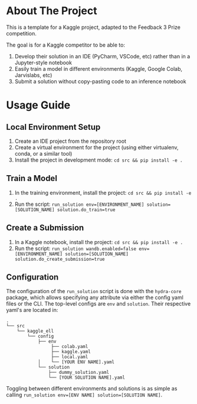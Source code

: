 # About The Project
This is a template for a Kaggle project, adapted to the Feedback 3 Prize competition.

The goal is for a Kaggle competitor to be able to:
1. Develop their solution in an IDE (PyCharm, VSCode, etc) rather than in a Jupyter-style notebook
2. Easily train a model in different environments (Kaggle, Google Colab, Jarvislabs, etc)
3. Submit a solution without copy-pasting code to an inference notebook

# Usage Guide
## Local Environment Setup
1. Create an IDE project from the repository root
2. Create a virtual environment for the project (using either virtualenv, conda, or a similar tool)
3. Install the project in development mode: `cd src && pip install -e . `
## Train a Model
1. In the training environment, install the project: `cd src && pip install -e .` 
2. Run the script: ```run_solution env=[ENVIRONMENT_NAME] solution=[SOLUTION_NAME] solution.do_train=true ```
## Create a Submission
1. In a Kaggle notebook, install the project: `cd src && pip install -e .` 
2. Run the script: ```run_solution wandb.enabled=false env=[ENVIRONMENT_NAME] solution=[SOLUTION_NAME] solution.do_create_submission=true ```


## Configuration
The configuration of the `run_solution` script is done with the `hydra-core` package, which allows specifying any attribute via either the config yaml files or the CLI.
The top-level configs are `env` and `solution`. Their respective yaml's are located in: 

    .
    └── src                   
        └── kaggle_ell
            └── config
                ├── env
                     ├── colab.yaml
                     ├── kaggle.yaml
                     ├── local.yaml
                │    └── [YOUR ENV NAME].yaml
                └── solution 
                    ├── dummy_solution.yaml
                    └── [YOUR SOLUTION NAME].yaml
Toggling between different environments and solutions is as simple as calling `run_solution env=[ENV NAME] solution=[SOLUTION NAME]`.